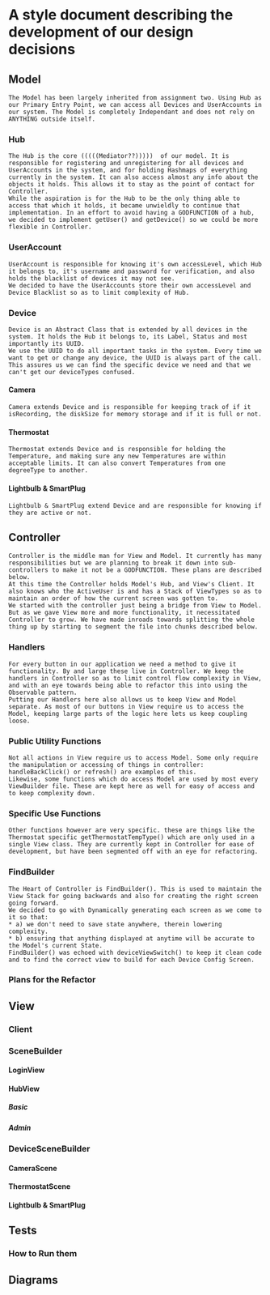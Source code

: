 # A style document describing the development of our design decisions



## Model

	The Model has been largely inherited from assignment two. Using Hub as our Primary Entry Point, we can access all Devices and UserAccounts in our system. The Model is completely Independant and does not rely on ANYTHING outside itself.

### Hub

	The Hub is the core (((((Mediator??)))))  of our model. It is responsible for registering and unregistering for all devices and UserAccounts in the system, and for holding Hashmaps of everything currently in the system. It can also access almost any info about the objects it holds. This allows it to stay as the point of contact for Controller.
	While the aspiration is for the Hub to be the only thing able to access that which it holds, it became unwieldly to continue that implementation. In an effort to avoid having a GODFUNCTION of a hub, we decided to implement getUser() and getDevice() so we could be more flexible in Controller.

### UserAccount

	UserAccount is responsible for knowing it's own accessLevel, which Hub it belongs to, it's username and password for verification, and also holds the blacklist of devices it may not see.
	We decided to have the UserAccounts store their own accessLevel and Device Blacklist so as to limit complexity of Hub. 

### Device

	Device is an Abstract Class that is extended by all devices in the system. It holds the Hub it belongs to, its Label, Status and most importantly its UUID.
	We use the UUID to do all important tasks in the system. Every time we want to get or change any device, the UUID is always part of the call. This assures us we can find the specific device we need and that we can't get our deviceTypes confused. 

#### Camera

	Camera extends Device and is responsible for keeping track of if it isRecording, the diskSize for memory storage and if it is full or not.

#### Thermostat
	
	Thermostat extends Device and is responsible for holding the Temperature, and making sure any new Temperatures are within acceptable limits. It can also convert Temperatures from one degreeType to another.

#### Lightbulb & SmartPlug

	Lightbulb & SmartPlug extend Device and are responsible for knowing if they are active or not.

## Controller

	Controller is the middle man for View and Model. It currently has many responsibilities but we are planning to break it down into sub-controllers to make it not be a GODFUNCTION. These plans are described below.
	At this time the Controller holds Model's Hub, and View's Client. It also knows who the ActiveUser is and has a Stack of ViewTypes so as to maintain an order of how the current screen was gotten to.
	We started with the controller just being a bridge from View to Model. But as we gave View more and more functionality, it necessitated Controller to grow. We have made inroads towards splitting the whole thing up by starting to segment the file into chunks described below.

### Handlers

	For every button in our application we need a method to give it functionality. By and large these live in Controller. We keep the handlers in Controller so as to limit control flow complexity in View, and with an eye towards being able to refactor this into using the Observable pattern.
	Putting our Handlers here also allows us to keep View and Model separate. As most of our buttons in View require us to access the Model, keeping large parts of the logic here lets us keep coupling loose.

### Public Utility Functions

	Not all actions in View require us to access Model. Some only require the manipulation or accessing of things in controller: handleBackClick() or refresh() are examples of this.
	Likewise, some functions which do access Model are used by most every ViewBuilder file. These are kept here as well for easy of access and to keep complexity down.

### Specific Use Functions

	Other functions however are very specific. these are things like the Thermostat specific getThermostatTempType() which are only used in a single View class. They are currently kept in Controller for ease of development, but have been segmented off with an eye for refactoring.

### FindBuilder

	The Heart of Controller is FindBuilder(). This is used to maintain the View Stack for going backwards and also for creating the right screen going forward.
	We decided to go with Dynamically generating each screen as we come to it so that:
	* a) we don't need to save state anywhere, therein lowering complexity.
	* b) ensuring that anything displayed at anytime will be accurate to the Model's current State.
	FindBuilder() was echoed with deviceViewSwitch() to keep it clean code and to find the correct view to build for each Device Config Screen.

### Plans for the Refactor

	


## View

### Client

### SceneBuilder

#### LoginView

#### HubView

##### Basic

##### Admin

### DeviceSceneBuilder

#### CameraScene

#### ThermostatScene

#### Lightbulb & SmartPlug

## Tests

### How to Run them

## Diagrams

